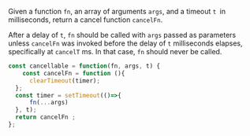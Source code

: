 Given a function `fn`, an array of arguments `args`, and a timeout `t `in milliseconds, return a cancel function `cancelFn`.

After a delay of `t`, `fn` should be called with `args` passed as parameters unless `cancelFn` was invoked before the delay of `t` milliseconds elapses, specifically at `cancelT` ms. In that case, `fn` should never be called.

```js
const cancellable = function(fn, args, t) {
    const cancelFn = function (){
      clearTimeout(timer);
  };
  const timer = setTimeout(()=>{
      fn(...args)
  }, t);
  return cancelFn ;
};
```